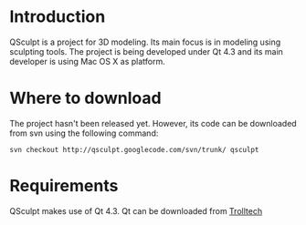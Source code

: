 # Introduction #

QSculpt is a project for 3D modeling. Its main focus is in modeling using sculpting tools. The project is being developed under Qt 4.3 and its main developer is using Mac OS X as platform.

# Where to download #

The project hasn't been released yet. However, its code can be downloaded from svn using the following command:

```
svn checkout http://qsculpt.googlecode.com/svn/trunk/ qsculpt
```

# Requirements #

QSculpt makes use of Qt 4.3. Qt can be downloaded from [Trolltech](http://www.trolltech.com)